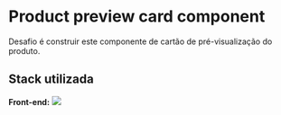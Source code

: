 # Product preview card component
Desafio é construir este componente de cartão de pré-visualização do produto.
## Stack utilizada

**Front-end:** <a href="https://skillicons.dev">
  <img src="https://skillicons.dev/icons?i=javascript,git,vscode,css,html" />
</a>


